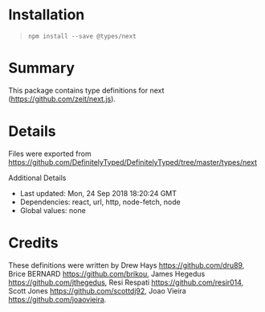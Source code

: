 # Installation
> `npm install --save @types/next`

# Summary
This package contains type definitions for next (https://github.com/zeit/next.js).

# Details
Files were exported from https://github.com/DefinitelyTyped/DefinitelyTyped/tree/master/types/next

Additional Details
 * Last updated: Mon, 24 Sep 2018 18:20:24 GMT
 * Dependencies: react, url, http, node-fetch, node
 * Global values: none

# Credits
These definitions were written by Drew Hays <https://github.com/dru89>, Brice BERNARD <https://github.com/brikou>, James Hegedus <https://github.com/jthegedus>, Resi Respati <https://github.com/resir014>, Scott Jones <https://github.com/scottdj92>, Joao Vieira <https://github.com/joaovieira>.
